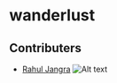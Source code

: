 # wanderlust

## Contributers
- [Rahul Jangra](https://github.com/leonado10000) ![Alt text](<img src="[image-url](https://avatars.githubusercontent.com/u/106389897?v=4)" alt="Alt Text" width="300" height="200">)
